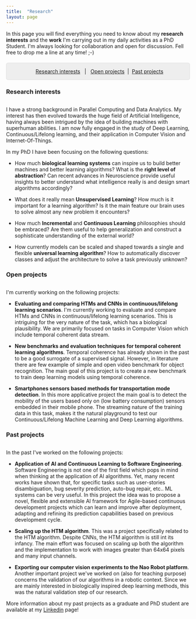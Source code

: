 ```yaml
---
title:  "Research"
layout: page
---
```


In this page you will find everything you need to know about my **research interests** and the **work** I'm carrying out in my daily activities as a PhD Student. I'm always looking for collaboration and open for discussion. Fell free to drop me a line at any time! ;-)

<p style="background: rgba(0,0,0,0.06) none repeat scroll 0% 0%; border: 1px solid rgb(222, 222, 222); padding: 1em; border-radius: 5px; text-align: center; margin-top:20px">
&nbsp; <a href="#interests">Research interests</a> &nbsp; | &nbsp; <a href="#projects">Open projects</a> &nbsp;| &nbsp;<a href="#pastprojects">Past projects</a><br>
</p>

<a href="#interests"></a>
<h3 id="interests" style="margin-bottom: 30px;">Research interests</h3>

I have a strong background in Parallel Computing and Data Analytics. My interest has then evolved towards the huge field of Artificial Intelligence, having always been intrigued by the idea of building machines with superhuman abilities. I am now fully engaged in the study of Deep Learning, Continuous/Lifelong learning, and their application in Computer Vision and Internet-Of-Things.

In my PhD I have been focusing on the following questions:

* How much **biological learning systems** can inspire us to build better machines and better learning algorithms? What is the **right level of abstraction**? Can recent advances in Neuroscience provide useful insights to better understand what intelligence really is and design smart algorithms accordingly?

* What does it really mean **Unsupervised Learning**? How much is it important for a learning algorithm? Is it the main feature our brain uses to solve almost any new problem it encounters?

* How much **Incremental** and **Continuous Learning** philosophies should be embraced? Are them useful to help generalization and construct a sophisticate understanding of the external world?

* How currently models can be scaled and shaped towards a single and flexible **universal learning algorithm**? How to automatically discover classes and adjust the architecture to solve a task previously unknown?

<a href="#projects"></a>
<h3 id="projects" style="margin-bottom: 30px;">Open projects</h3>

I'm currently working on the following projects:

* **Evaluating and comparing HTMs and CNNs in continuous/lifelong learning scenarios**.
	I'm currently working to evaluate and compare HTMs and CNNs in continuous/lifelong learning scenarios. This is intriguing for the very nature of the task, which has a biological plausibility. We are primarily focused on tasks in Computer Vision which include temporal coherent data stream.

* **New benchmarks and evaluation techniques for temporal coherent learning algorithms**.
  	Temporal coherence has already shown in the past to be a good surrogate of a supervised signal. However, in literature there are few example of simple and open video benchmark for object recognition. The main goal of this project is to create a new benchmark to train deep learning models using temporal coherence.

* **Smartphones sensors based methods for transportation mode detection**.
	In this more applicative project the main goal is to detect the mobility of the users based only on (low battery consumption) sensors embedded in their mobile phone. The streaming nature of the training data in this task, makes it the natural playground to test our Continuous/Lifelong Machine Learning and Deep Learning algorithms.

<a href="#pastprojects"></a>
<h3 id="pastprojects" style="margin-bottom: 30px;">Past projects</h3>

In the past I've worked on the following projects:

* **Application of AI and Continuous Learning to Software Engineering**.
  	Software Engineering is not one of the first field which pops in mind when thinking at the application of AI algorithms. Yet, many recent works have shown that, for specific tasks such as user-stories disambiguation, bug severity prediction, auto-bug repair, etc.. ML systems can be very useful. In this project the idea was to propose a novel, flexible and extensible  AI framework for Agile-based continuous development projects which can learn and improve after deployment, adapting and refining its prediction capabilities based on previous development cycle.

* **Scaling up the HTM algorithm**.
  	This was a project specifically related to the HTM algorithm. Despite CNNs, the HTM algorithm is still int its infancy. The main effort was focused on scaling up both the algorithm and the implementation to work with images greater than 64x64 pixels and many input channels.

* **Exporting our computer vision experiments to the Nao Robot platform**.
  	Another important project we've worked on (also for teaching purpose) concerns the validation of our algorithms in a robotic context. Since we are mainly interested in biologically inspired deep learning methods, this was the natural validation step of our research.

More information about my past projects as a graduate and PhD student are available at my [Linkedin][linkedin] page!

[linkedin]: https://www.linkedin.com/in/vincenzo
